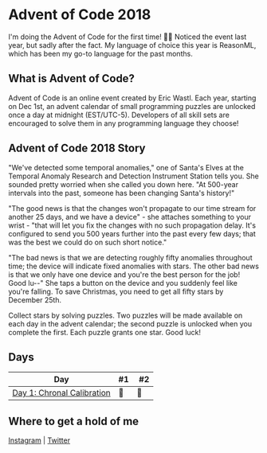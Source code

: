 # Advent of Code 2018

I'm doing the Advent of Code for the first time! 🎅🏻 Noticed the event last year, but sadly after the fact. My language of choice this year is ReasonML, which has been my go-to language for the past months.

## What is Advent of Code?

Advent of Code is an online event created by Eric Wastl. Each year, starting on Dec 1st, an advent calendar of small programming puzzles are unlocked once a day at midnight (EST/UTC-5). Developers of all skill sets are encouraged to solve them in any programming language they choose!

## Advent of Code 2018 Story

"We've detected some temporal anomalies," one of Santa's Elves at the Temporal Anomaly Research and Detection Instrument Station tells you. She sounded pretty worried when she called you down here. "At 500-year intervals into the past, someone has been changing Santa's history!"

"The good news is that the changes won't propagate to our time stream for another 25 days, and we have a device" - she attaches something to your wrist - "that will let you fix the changes with no such propagation delay. It's configured to send you 500 years further into the past every few days; that was the best we could do on such short notice."

"The bad news is that we are detecting roughly fifty anomalies throughout time; the device will indicate fixed anomalies with stars. The other bad news is that we only have one device and you're the best person for the job! Good lu--" She taps a button on the device and you suddenly feel like you're falling. To save Christmas, you need to get all fifty stars by December 25th.

Collect stars by solving puzzles. Two puzzles will be made available on each day in the advent calendar; the second puzzle is unlocked when you complete the first. Each puzzle grants one star. Good luck!

## Days

| Day                                                                                                                     | #1  |  #2 |
| ----------------------------------------------------------------------------------------------------------------------- | --- | --- |
| [Day 1: Chronal Calibration](https://github.com/believer/advent-of-code-2018/tree/master/src/day-1-chronal-calibration) | 🌟  | 🌟  |

## Where to get a hold of me

[Instagram](https://www.instagram.com/rickardlaurin/)
|
[Twitter](https://twitter.com/rickardlaurin)
